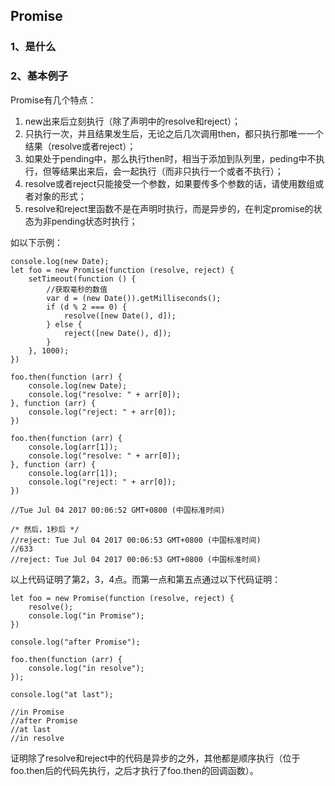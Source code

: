 ﻿<h2>Promise</h2>

<h3>1、是什么</h3>


<h3>2、基本例子</h3>

Promise有几个特点：

1. new出来后立刻执行（除了声明中的resolve和reject）；
2. 只执行一次，并且结果发生后，无论之后几次调用then，都只执行那唯一一个结果（resolve或者reject）；
3. 如果处于pending中，那么执行then时，相当于添加到队列里，peding中不执行，但等结果出来后，会一起执行（而非只执行一个或者不执行）；
4. resolve或者reject只能接受一个参数，如果要传多个参数的话，请使用数组或者对象的形式；
5. resolve和reject里函数不是在声明时执行，而是异步的，在判定promise的状态为非pending状态时执行；

如以下示例：

```
console.log(new Date);
let foo = new Promise(function (resolve, reject) {
    setTimeout(function () {
        //获取毫秒的数值
        var d = (new Date()).getMilliseconds();
        if (d % 2 === 0) {
            resolve([new Date(), d]);
        } else {
            reject([new Date(), d]);
        }
    }, 1000);
})

foo.then(function (arr) {
    console.log(new Date);
    console.log("resolve: " + arr[0]);
}, function (arr) {
    console.log("reject: " + arr[0]);
})

foo.then(function (arr) {
    console.log(arr[1]);
    console.log("resolve: " + arr[0]);
}, function (arr) {
    console.log(arr[1]);
    console.log("reject: " + arr[0]);
})

//Tue Jul 04 2017 00:06:52 GMT+0800 (中国标准时间)

/* 然后，1秒后 */
//reject: Tue Jul 04 2017 00:06:53 GMT+0800 (中国标准时间)
//633
//reject: Tue Jul 04 2017 00:06:53 GMT+0800 (中国标准时间)
```

以上代码证明了第2，3，4点。而第一点和第五点通过以下代码证明：

```
let foo = new Promise(function (resolve, reject) {
    resolve();
    console.log("in Promise");
})

console.log("after Promise");

foo.then(function (arr) {
    console.log("in resolve");
});

console.log("at last");

//in Promise
//after Promise
//at last
//in resolve
```

证明除了resolve和reject中的代码是异步的之外，其他都是顺序执行（位于foo.then后的代码先执行，之后才执行了foo.then的回调函数）。


